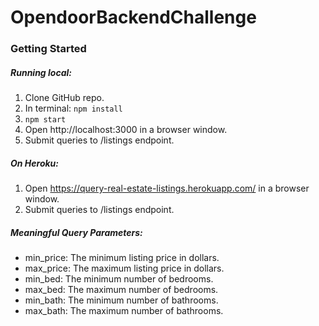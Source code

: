 # OpendoorBackendChallenge

### Getting Started

##### Running local:

1. Clone GitHub repo.
2. In terminal: ```npm install```
3. ```npm start```
4. Open http://localhost:3000 in a browser window.
5. Submit queries to /listings endpoint.

##### On Heroku:

1. Open https://query-real-estate-listings.herokuapp.com/ in a browser window.
2. Submit queries to /listings endpoint.

##### Meaningful Query Parameters:
* min_price: The minimum listing price in dollars.
* max_price: The maximum listing price in dollars.
* min_bed: The minimum number of bedrooms.
* max_bed: The maximum number of bedrooms.
* min_bath: The minimum number of bathrooms.
* max_bath: The maximum number of bathrooms.
